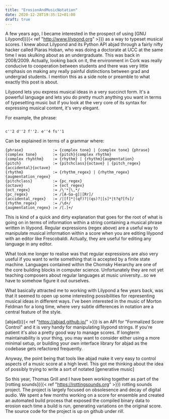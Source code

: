 ```yaml
---
title: "ErosionAndMusicNotation"
date: 2020-12-28T19:35:12+01:00
draft: true
---
```


A few years ago, I became interested in the prospect of using 
[GNU Lilypond]({{< ref "http://www.lilypond.org" >}}) as a
way to typeset musical scores. I knew about Lilypond and its Python API abjad
through a fairly nifty hacker called Piaras Hoban, who was doing a doctorate at
UCC at the same time I was skulking about as an undergraduate. This was back in
2008/2009. Actually, looking back on it, the environment in Cork was really
conducive to cooperation between students and there was very little emphasis on
making any really painful distinctions between grad and undergrad students.
I mention this as a side note or preamble to what exactly this post is about.

Lilypond lets you express musical ideas in a very succinct form. It's a powerful 
language and lets you do pretty much anything you want in terms of typesetting
music but if you look at the very core of its syntax for expressing musical
content, it's very elegant.

For example, the phrase:

```

c''2 d''2 f''2. e''4 fs''1

```

Can be explained in terms of a grammar where: 

```
{phrase}             := {complex tone} | {complex tone} {phrase}
{complex tone}       := {pitch}{complex rhythm}
{complex rhyhthm}    := {rhythm} | {rhythm}{augmentation}
{pitch}              := {pitchclass}{octave} | {pitch_regex}{accidental}{octave}
{rhythm}             := {rhythm_regex} | {rhythm_regex}{augmentation_regex}
{pitchclass}         := {pc_regex}
{octave}             := {oct_regex}
{oct_regex}          := /\'*|\,*/
{pc_regex}           := /[A-Ga-g]|[Rr]/
{accidental_regex}   := /|[f]*|(qf)?|(qs)?|[s]*|t?q?[fs]/
{rhythm_regex}       := /\d+/
{augmentation_regex} := /[.]+/
```

This is kind of a quick and dirty explanation that goes for the root of what is
going on in terms of information within a string containing a musical phrase
written in lilypond. Regular expressions (regex above) are a useful way to
manipulate musical information within a score when you are editing lilypond
with an editor like Frescobaldi. Actually, they are useful for editing any
language in any editor.

What took me longer to realise was that regular expressions are also very
useful if you want to write something that is accepted by a finite state
machine. Languages contained within the Chomsky Hierarchy are one of the core 
building blocks in computer science. Unfortunately they are not yet teaching 
composers about regular languages at music university...so we have to somehow
figure it out ourselves.

What basically attracted me to working with Lilypond a few years back, was that
it seemed to open up some interesting possibilities for representing musical
ideas in different ways. I've been interested in the music of Morton Feldman
for a long time, where very subtle differences in notation are a central
feature of the style. 

[abjad]({{< ref "https://abjad.github.io/" >}}) is an API for "Formalized Score Control" 
and it is very handy for manipulating lilypond strings. If you're patient it's 
also a pretty good way to manage scores. If longterm maintainability is your thing, 
you may want to consider either using a more minimal setup, or building your own
interface library for abjad as the codebase gets refactored frequently. 

Anyway, the point being that tools like abjad make it very easy to control
aspects of a music score at a high level. This got me thinking about the idea
of possibly trying to write a sort of 
notated [generative music]

So this year, Thomas Grill and I have been working together as part of the 
[rotting sounds]({{< ref "https://rottingsounds.org" >}}) rotting sounds</a> project. The project is largely
focused on obsolesence and decay of digital audio. We spent a few months
working on a score for ensemble and created an automated build process that
exposed the compiled binary data to erosion each time a build is run,
generating variations on the original score. The source code for the project is
up on github under *rill*.
